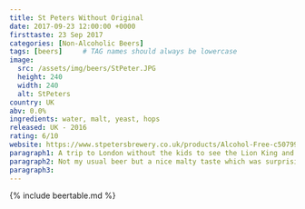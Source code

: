 ```yaml
---
title: St Peters Without Original
date: 2017-09-23 12:00:00 +0000
firsttaste: 23 Sep 2017
categories: [Non-Alcoholic Beers]
tags: [beers]     # TAG names should always be lowercase
image:
  src: /assets/img/beers/StPeter.JPG
  height: 240
  width: 240
  alt: StPeters
country: UK
abv: 0.0%
ingredients: water, malt, yeast, hops
released: UK - 2016
rating: 6/10
website: https://www.stpetersbrewery.co.uk/products/Alcohol-Free-c50799009
paragraph1: A trip to London without the kids to see the Lion King and another new beer, this time full-bodied ale.
paragraph2: Not my usual beer but a nice malty taste which was surprisingly refreshing.
paragraph3: 
---
```

{% include beertable.md %}
